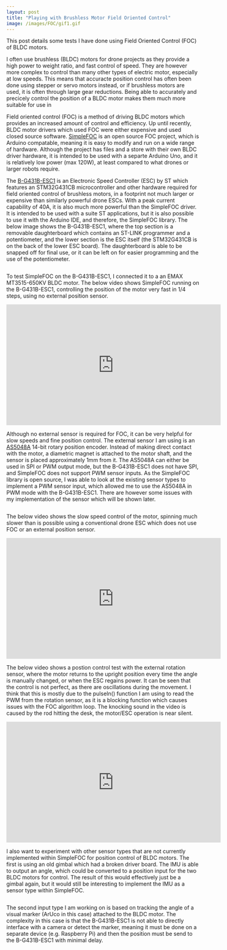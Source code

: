 ```yaml
---
layout: post
title: "Playing with Brushless Motor Field Oriented Control"
image: /images/FOC/gif1.gif
---
```


This post details some tests I have done using Field Oriented Control (FOC) of BLDC motors.

I often use brushless (BLDC) motors for drone projects as they provide a high power to weight ratio, and fast control of speed. They are however more complex to control than many other types of electric motor, especially at low speeds. This means that accuracte position control has often been done using stepper or servo motors instead, or if brushless motors are used, it is often through large gear reductions. Being able to accurately and precicely control the position of a BLDC motor makes them much more suitable for use in 

Field oriented control (FOC) is a method of driving BLDC motors which provides an increased amount of control and efficiency. Up until recently, BLDC motor drivers which used FOC were either expensive and used closed source software. [SimpleFOC](https://simplefoc.com/) is an open source FOC project, which is Arduino compatable, meaning it is easy to modify and run on a wide range of hardware. Although the project has files and a store with their own BLDC driver hardware, it is intended to be used with a separte Arduino Uno, and it is relatively low power (max 120W), at least compared to what drones or larger robots require.

The [B-G431B-ESC1](https://www.st.com/en/evaluation-tools/b-g431b-esc1.html) is an Electronic Speed Controller (ESC) by ST which features an STM32G431CB microcontroller and other hardware required for field oriented control of brushless motors, in a footprint not much larger or expensive than similarly powerful drone ESCs. With a peak current capability of 40A, it is also much more powerful than the SimpleFOC driver. It is intended to be used with a suite ST applications, but it is also possible to use it with the Arduino IDE, and therefore, the SimpleFOC library. The below image shows the B-G431B-ESC1, where the top section is a removable daughterboard which contains an ST-LINK programmer and a potentiometer, and the lower section is the ESC itself (the STM32G431CB is on the back of the lower ESC board). The daughterboard is able to be snapped off for final use, or it can be left on for easier programming and the use of the potentiometer.

<img src="/images/FOC/B-G431B-ESC1.jpg" alt="" class="inline">

To test SimpleFOC on the B-G431B-ESC1, I connected it to a an EMAX MT3515-650KV BLDC motor. The below video shows SimpleFOC running on the B-G431B-ESC1, controlling the position of the motor very fast in 1/4 steps, using no external position sensor.

<div class="video-container">
<iframe width="560" height="315" src="https://www.youtube.com/embed/l5BP9l-YDZE" title="YouTube video player" frameborder="0" allow="accelerometer; autoplay; clipboard-write; encrypted-media; gyroscope; picture-in-picture" allowfullscreen></iframe>
</div>

Although no external sensor is required for FOC, it can be very helpful for slow speeds and fine position control. The external sensor I am using is an [AS5048A](https://ams.com/as5048a) 14-bit rotary position encoder. Instead of making direct contact with the motor, a diametric magnet is attached to the motor shaft, and the sensor is placed approximately 1mm from it. The AS5048A can either be used in SPI or PWM output mode, but the B-G431B-ESC1 does not have SPI, and SimpleFOC does not support PWM sensor inputs. As the SimpleFOC library is open source, I was able to look at the existing sensor types to implement a PWM sensor input, which allowed me to use the AS5048A in PWM mode with the B-G431B-ESC1. There are however some issues with my implementation of the sensor which will be shown later.

<img src="/images/FOC/setup1.jpg" alt="" class="inline">

The below video shows the slow speed control of the motor, spinning much slower than is possible using a conventional drone ESC which does not use FOC or an external position sensor.

<div class="video-container">
<iframe width="560" height="315" src="https://www.youtube.com/embed/l5BP9l-YDZE" title="YouTube video player" frameborder="0" allow="accelerometer; autoplay; clipboard-write; encrypted-media; gyroscope; picture-in-picture" allowfullscreen></iframe>
</div>

The below video shows a postion control test with the external rotation sensor, where the motor returns to the upright position every time the angle is manually changed, or when the ESC regains power. It can be seen that the control is not perfect, as there are oscillations during the movement. I think that this is mostly due to the pulseIn() function I am using to read the PWM from the rotation sensor, as it is a blocking function which causes issues with the FOC algorithm loop. The knocking sound in the video is caused by the rod hitting the desk, the motor/ESC operation is near silent.

<div class="video-container">
<iframe width="560" height="315" src="https://www.youtube.com/embed/AKeHVLWpUk4" title="YouTube video player" frameborder="0" allow="accelerometer; autoplay; clipboard-write; encrypted-media; gyroscope; picture-in-picture" allowfullscreen></iframe>
</div>

I also want to experiment with other sensor types that are not currently implemented within SimpleFOC for position control of BLDC motors. The first is using an old gimbal which had a broken driver board. The IMU is able to output an angle, which could be converted to a position input for the two BLDC motors for control. The result of this would effectively just be a gimbal again, but it would still be interesting to implement the IMU as a sensor type within SimpleFOC.

<img src="/images/FOC/gimbal1.jpg" alt="" class="inline">

The second input type I am working on is based on tracking the angle of a visual marker (ArUco in this case) attached to the BLDC motor. The complexity in this case is that the B-G431B-ESC1 is not able to directly interface with a camera or detect the marker, meaning it must be done on a separate device (e.g. Raspberry Pi) and then the position must be send to the B-G431B-ESC1 with minimal delay.

<img src="/images/FOC/aruco2.jpg" alt="" class="inline">
